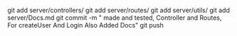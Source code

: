 git add server/controllers/
git add server/routes/
git add server/utils/
git add server/Docs.md
git commit -m " made and tested, Controller and Routes, For createUser And Login Also Added Docs"
git push
